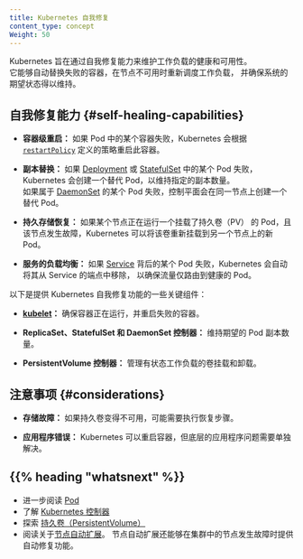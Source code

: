 ```yaml
---
title: Kubernetes 自我修复
content_type: concept  
Weight: 50  
---
```

<!--
title: Kubernetes Self-Healing  
content_type: concept  
Weight: 50  
-->

<!-- overview -->

<!--
Kubernetes is designed with self-healing capabilities that help maintain the health and availability of workloads. 
It automatically replaces failed containers, reschedules workloads when nodes become unavailable, and ensures that the desired state of the system is maintained.
-->
Kubernetes 旨在通过自我修复能力来维护工作负载的健康和可用性。  
它能够自动替换失败的容器，在节点不可用时重新调度工作负载，
并确保系统的期望状态得以维持。

<!-- body -->

<!--
## Self-Healing capabilities {#self-healing-capabilities} 

- **Container-level restarts:** If a container inside a Pod fails, Kubernetes restarts it based on the [`restartPolicy`](/docs/concepts/workloads/pods/pod-lifecycle/#restart-policy).

- **Replica replacement:** If a Pod in a [Deployment](/docs/concepts/workloads/controllers/deployment/) or [StatefulSet](/docs/concepts/workloads/controllers/statefulset/) fails, Kubernetes creates a replacement Pod to maintain the specified number of replicas.
  If a Pod fails that is part of a [DaemonSet](/docs/concepts/workloads/controllers/daemonset/) fails, the control plane
  creates a replacement Pod to run on the same node.
-->
## 自我修复能力 {#self-healing-capabilities}

- **容器级重启：** 如果 Pod 中的某个容器失败，Kubernetes 会根据
  [`restartPolicy`](/zh-cn/docs/concepts/workloads/pods/pod-lifecycle/#restart-policy)
  定义的策略重启此容器。

- **副本替换：** 如果 [Deployment](/zh-cn/docs/concepts/workloads/controllers/deployment/)
  或 [StatefulSet](/zh-cn/docs/concepts/workloads/controllers/statefulset/) 中的某个 Pod 失败，
  Kubernetes 会创建一个替代 Pod，以维持指定的副本数量。  
  如果属于 [DaemonSet](/zh-cn/docs/concepts/workloads/controllers/daemonset/)
  的某个 Pod 失败，控制平面会在同一节点上创建一个替代 Pod。

<!--
- **Persistent storage recovery:** If a node is running a Pod with a PersistentVolume (PV) attached, and the node fails, Kubernetes can reattach the volume to a new Pod on a different node.

- **Load balancing for Services:** If a Pod behind a [Service](/docs/concepts/services-networking/service/) fails, Kubernetes automatically removes it from the Service's endpoints to route traffic only to healthy Pods.
-->
- **持久存储恢复：** 如果某个节点正在运行一个挂载了持久卷（PV）
  的 Pod，且该节点发生故障，Kubernetes 可以将该卷重新挂载到另一个节点上的新 Pod。

- **服务的负载均衡：** 如果 [Service](/zh-cn/docs/concepts/services-networking/service/)
  背后的某个 Pod 失败，Kubernetes 会自动将其从 Service 的端点中移除，
  以确保流量仅路由到健康的 Pod。

<!--
Here are some of the key components that provide Kubernetes self-healing:

- **[kubelet](/docs/concepts/architecture/#kubelet):** Ensures that containers are running, and restarts those that fail.

- **ReplicaSet, StatefulSet and DaemonSet controller:** Maintains the desired number of Pod replicas.

- **PersistentVolume controller:** Manages volume attachment and detachment for stateful workloads.
-->
以下是提供 Kubernetes 自我修复功能的一些关键组件：

- **[kubelet](/zh-cn/docs/concepts/architecture/#kubelet)：** 
  确保容器正在运行，并重启失败的容器。

- **ReplicaSet、StatefulSet 和 DaemonSet 控制器：** 维持期望的 Pod 副本数量。

- **PersistentVolume 控制器：** 管理有状态工作负载的卷挂载和卸载。

<!--
## Considerations {#considerations} 

- **Storage Failures:** If a persistent volume becomes unavailable, recovery steps may be required.

- **Application Errors:** Kubernetes can restart containers, but underlying application issues must be addressed separately.
-->
## 注意事项 {#considerations}

- **存储故障：** 如果持久卷变得不可用，可能需要执行恢复步骤。

- **应用程序错误：** Kubernetes 可以重启容器，但底层的应用程序问题需要单独解决。

## {{% heading "whatsnext" %}} 

<!--
- Read more about [Pods](/docs/concepts/workloads/pods/)
- Learn about [Kubernetes Controllers](/docs/concepts/architecture/controller/)
- Explore [PersistentVolumes](/docs/concepts/storage/persistent-volumes/)
- Read about [node autoscaling](/docs/concepts/cluster-administration/node-autoscaling/). Node autoscaling
  also provides automatic healing if or when nodes fail in your cluster.
-->
- 进一步阅读 [Pod](/zh-cn/docs/concepts/workloads/pods/)
- 了解 [Kubernetes 控制器](/zh-cn/docs/concepts/architecture/controller/)
- 探索 [持久卷（PersistentVolume）](/zh-cn/docs/concepts/storage/persistent-volumes/)
- 阅读关于[节点自动扩展](/zh-cn/docs/concepts/cluster-administration/node-autoscaling/)。
  节点自动扩展还能够在集群中的节点发生故障时提供自动修复功能。
